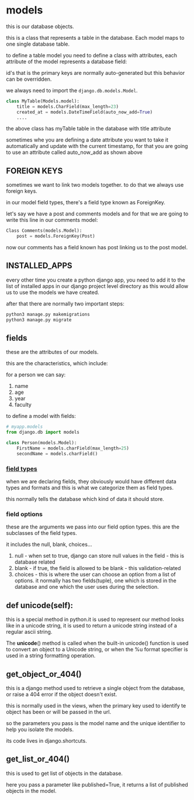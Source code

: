 # models

this is our database objects.

this is a class that represents a table in the database. Each model maps to one single database table.

to define a table model you need to define a class with attributes, each attribute of the model represents a database field:

id's that is the primary keys are normally auto-generated but this behavior can be overridden.

we always need to import the `django.db.models.Model`.

```python
class MyTable(Models.model):
    title = models.CharField(max_length=23)
    created_at = models.DateTimeField(auto_now_add=True)
    ....
```

the above class has myTable table in the database with title attribute

sometimes whe you are defining a date attribute you want to take it automatically and update with the current timestamp, for that you are going to use an attribute called auto_now_add as shown above

## FOREIGN KEYS

sometimes we want to link two models together. to do that we always use foreign keys.

in our model field types, there's a field type known as ForeignKey.

let's say we have a post and comments models and for that we are going to write this line in our comments model:

```python
Class Comments(models.Model):
    post = models.ForeignKey(Post)
```

now our comments has a field known has post linking us to the post model.

## INSTALLED_APPS

every other time you create a python django app, you need to add it to the list of installed apps in our django project level directory as this would allow us to use the models we have created.

after that there are normally two important steps:

```python
python3 manage.py makemigrations
python3 manage.py migrate
```

## fields

these are the attributes of our models.

this are the characteristics, which include:

for a person we can say:

1. name
2. age
3. year
4. faculty

to define a model with fields:

```python
# myapp.models
from django.db import models

class Person(models.Model):
    FirstName = models.charField(max_length=25)
    secondName = models.charField()
```

### [field types](https://docs.djangoproject.com/en/4.1/ref/models/fields/#model-field-types)

when we are declaring fields, they obviously would have different data types and formats and this is what we categorize them as field types.

this normally tells the database which kind of data it should store.

### field options

these are the arguments we pass into our field option types. this are the subclasses of the field types.

it includes the null, blank, choices...

1. null - when set to true, django can store null values in the field - this is database related
2. blank - if true, the field is allowed to be blank - this validation-related
3. choices - this is where the user can choose an option from a list of options. it normally has two fields(tuple), one which is stored in the database and one which the user uses during the selection.

## def __unicode__(self):

this is a special method in python.it is used to represent our method looks like in a unicode string, it is used to return a unicode string instead of a regular ascii string.

The __unicode__() method is called when the built-in unicode() function is used to convert an object to a Unicode string, or when the %u format specifier is used in a string formatting operation.

## get_object_or_404()

this is a django method used to retrieve a single object from the database, or raise a 404 error if the object doesn't exist.

this is normally used in the views, when the primary key used to identify te object has been or will be passed in the url.

so the parameters you pass is the model name and the unique identifier to help you isolate the models.

its code lives in django.shortcuts.

## get_list_or_404()

this is used to get list of objects in the database.

here you pass a parameter like published=True, it returns a list of published objects in the model.
